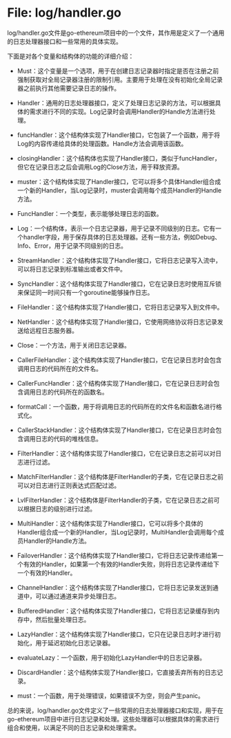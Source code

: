# File: log/handler.go

log/handler.go文件是go-ethereum项目中的一个文件，其作用是定义了一个通用的日志处理器接口和一些常用的具体实现。

下面是对各个变量和结构体的功能的详细介绍：

- Must：这个变量是一个选项，用于在创建日志记录器时指定是否在注册之前强制获取对全局记录器注册的限制引用。主要用于处理在没有初始化全局记录器之前执行其他需要记录日志的操作。

- Handler：通用的日志处理器接口，定义了处理日志记录的方法，可以根据具体的需求进行不同的实现。Log记录时会调用Handler的Handle方法进行处理。

- funcHandler：这个结构体实现了Handler接口，它包装了一个函数，用于将Log的内容传递给具体的处理函数。Handle方法会调用该函数。

- closingHandler：这个结构体也实现了Handler接口，类似于funcHandler，但它在记录日志之后会调用Log的Close方法，用于释放资源。

- muster：这个结构体实现了Handler接口，它可以将多个具体Handler组合成一个新的Handler，当Log记录时，muster会调用每个成员Handler的Handle方法。

- FuncHandler：一个类型，表示能够处理日志的函数。

- Log：一个结构体，表示一个日志记录器，用于记录不同级别的日志。它有一个handler字段，用于保存具体的日志处理器。还有一些方法，例如Debug、Info、Error，用于记录不同级别的日志。

- StreamHandler：这个结构体实现了Handler接口，它将日志记录写入流中，可以将日志记录到标准输出或者文件中。

- SyncHandler：这个结构体实现了Handler接口，它在记录日志时使用互斥锁来保证同一时间只有一个goroutine能够操作日志。

- FileHandler：这个结构体实现了Handler接口，它将日志记录写入到文件中。

- NetHandler：这个结构体实现了Handler接口，它使用网络协议将日志记录发送给远程日志服务器。

- Close：一个方法，用于关闭日志记录器。

- CallerFileHandler：这个结构体实现了Handler接口，它在记录日志时会包含调用日志的代码所在的文件名。

- CallerFuncHandler：这个结构体实现了Handler接口，它在记录日志时会包含调用日志的代码所在的函数名。

- formatCall：一个函数，用于将调用日志的代码所在的文件名和函数名进行格式化。

- CallerStackHandler：这个结构体实现了Handler接口，它在记录日志时会包含调用日志的代码的堆栈信息。

- FilterHandler：这个结构体实现了Handler接口，它在记录日志之前可以对日志进行过滤。

- MatchFilterHandler：这个结构体是FilterHandler的子类，它在记录日志之前可以对日志进行正则表达式匹配过滤。

- LvlFilterHandler：这个结构体是FilterHandler的子类，它在记录日志之前可以根据日志的级别进行过滤。

- MultiHandler：这个结构体实现了Handler接口，它可以将多个具体的Handler组合成一个新的Handler，当Log记录时，MultiHandler会调用每个成员Handler的Handle方法。

- FailoverHandler：这个结构体实现了Handler接口，它将日志记录传递给第一个有效的Handler，如果第一个有效的Handler失败，则将日志记录传递给下一个有效的Handler。

- ChannelHandler：这个结构体实现了Handler接口，它将日志记录发送到通道中，可以通过通道来异步处理日志。

- BufferedHandler：这个结构体实现了Handler接口，它将日志记录缓存到内存中，然后批量处理日志。

- LazyHandler：这个结构体实现了Handler接口，它只在记录日志时才进行初始化，用于延迟初始化日志记录器。

- evaluateLazy：一个函数，用于初始化LazyHandler中的日志记录器。

- DiscardHandler：这个结构体实现了Handler接口，它直接丢弃所有的日志记录。

- must：一个函数，用于处理错误，如果错误不为空，则会产生panic。

总的来说，log/handler.go文件定义了一些常用的日志处理器接口和实现，用于在go-ethereum项目中进行日志记录和处理。这些处理器可以根据具体的需求进行组合和使用，以满足不同的日志记录和处理需求。

